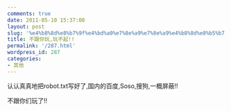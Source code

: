 ```yaml
---
comments: true
date: 2011-05-10 15:37:08
layout: post
slug: '%e4%b8%8d%e8%b7%9f%e4%bd%a0%e7%8e%a9%e7%8e%a9%e4%b8%8d%e8%b5%b7'
title: 不跟你玩,玩不起!!
permalink: '/287.html'
wordpress_id: 287
categories:
- 其他
---
```


认认真真地把robot.txt写好了,国内的百度,Soso,搜狗,一概屏蔽!!

不跟你们玩了!!
